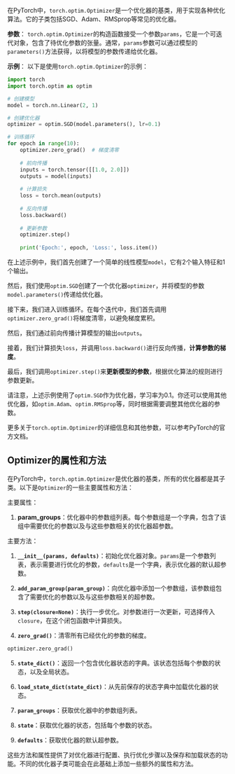 在PyTorch中，`torch.optim.Optimizer`是一个优化器的基类，用于实现各种优化算法。它的子类包括SGD、Adam、RMSprop等常见的优化器。

**参数**：
`torch.optim.Optimizer`的构造函数接受一个参数`params`，它是一个可迭代对象，包含了待优化参数的张量。通常，`params`参数可以通过模型的`parameters()`方法获得，以将模型的参数传递给优化器。

**示例**：
以下是使用`torch.optim.Optimizer`的示例：

```python
import torch
import torch.optim as optim

# 创建模型
model = torch.nn.Linear(2, 1)

# 创建优化器
optimizer = optim.SGD(model.parameters(), lr=0.1)

# 训练循环
for epoch in range(10):
    optimizer.zero_grad()  # 梯度清零
    
    # 前向传播
    inputs = torch.tensor([[1.0, 2.0]])
    outputs = model(inputs)
    
    # 计算损失
    loss = torch.mean(outputs)
    
    # 反向传播
    loss.backward()
    
    # 更新参数
    optimizer.step()
    
    print('Epoch:', epoch, 'Loss:', loss.item())
```

在上述示例中，我们首先创建了一个简单的线性模型`model`，它有2个输入特征和1个输出。

然后，我们使用`optim.SGD`创建了一个优化器`optimizer`，并将模型的参数`model.parameters()`传递给优化器。

接下来，我们进入训练循环。在每个迭代中，我们首先调用`optimizer.zero_grad()`将梯度清零，以避免梯度累积。

然后，我们通过前向传播计算模型的输出`outputs`。

接着，我们计算损失`loss`，并调用`loss.backward()`进行反向传播，**计算参数的梯度**。

最后，我们调用`optimizer.step()`来**更新模型的参数**，根据优化算法的规则进行参数更新。

请注意，上述示例使用了`optim.SGD`作为优化器，学习率为0.1。你还可以使用其他优化器，如`optim.Adam`、`optim.RMSprop`等，同时根据需要调整其他优化器的参数。

更多关于`torch.optim.Optimizer`的详细信息和其他参数，可以参考PyTorch的官方文档。


## Optimizer的属性和方法
在PyTorch中，`torch.optim.Optimizer`是优化器的基类，所有的优化器都是其子类。以下是`Optimizer`的一些主要属性和方法：

主要属性：
1. **param_groups**：优化器中的参数组列表。每个参数组是一个字典，包含了该组中需要优化的参数以及与这些参数相关的优化器超参数。
   
主要方法：
1. **`__init__(params, defaults)`**：初始化优化器对象。`params`是一个参数列表，表示需要进行优化的参数，`defaults`是一个字典，表示优化器的默认超参数。

2. **`add_param_group(param_group)`**：向优化器中添加一个参数组，该参数组包含了需要优化的参数以及与这些参数相关的超参数。

3. **`step(closure=None)`**：执行一步优化。对参数进行一次更新，可选择传入`closure`，在这个闭包函数中计算损失。

4. **`zero_grad()`**：清零所有已经优化的参数的梯度。
```python
optimizer.zero_grad()
```

5. **`state_dict()`**：返回一个包含优化器状态的字典。该状态包括每个参数的状态，以及全局状态。

6. **`load_state_dict(state_dict)`**：从先前保存的状态字典中加载优化器的状态。

7. **`param_groups`**：获取优化器中的参数组列表。

8. **`state`**：获取优化器的状态，包括每个参数的状态。

9. **`defaults`**：获取优化器的默认超参数。

这些方法和属性提供了对优化器进行配置、执行优化步骤以及保存和加载状态的功能。不同的优化器子类可能会在此基础上添加一些额外的属性和方法。